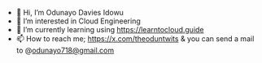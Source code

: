 - 👋 Hi, I’m Odunayo Davies Idowu
- 👀 I’m interested in Cloud Engineering
- 🌱 I’m currently learning using https://learntocloud.guide
- 📫 How to reach me; https://x.com/theoduntwits & you can send a mail to @odunayo718@gmail.com

<!---
odunsii/odunsii is a ✨ special ✨ repository because its `README.md` (this file) appears on your GitHub profile.
You can click the Preview link to take a look at your changes.
--->
